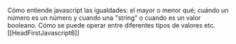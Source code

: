 Cómo entiende javascript las igualdades: el mayor o menor qué; cuándo un número es un número y cuando una "string" o cuando es un valor booleano. Cómo se puede operar entre diferentes tipos de valores  etc.
[[HeadFirstJavascript6]]